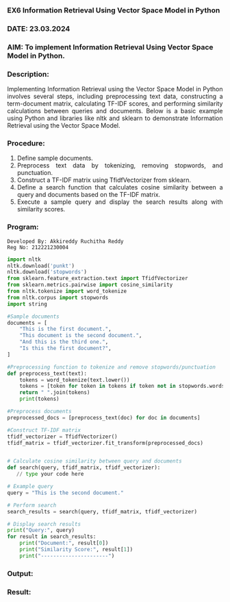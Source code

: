 ### EX6 Information Retrieval Using Vector Space Model in Python
### DATE: 23.03.2024
### AIM: To implement Information Retrieval Using Vector Space Model in Python.
### Description: 
<div align = "justify">
Implementing Information Retrieval using the Vector Space Model in Python involves several steps, including preprocessing text data, constructing a term-document matrix, 
calculating TF-IDF scores, and performing similarity calculations between queries and documents. Below is a basic example using Python and libraries like nltk and 
sklearn to demonstrate Information Retrieval using the Vector Space Model.

### Procedure:
1. Define sample documents.
2. Preprocess text data by tokenizing, removing stopwords, and punctuation.
3. Construct a TF-IDF matrix using TfidfVectorizer from sklearn.
4. Define a search function that calculates cosine similarity between a query and documents based on the TF-IDF matrix.
5. Execute a sample query and display the search results along with similarity scores.

### Program:
```
Developed By: Akkireddy Ruchitha Reddy
Reg No: 212221230004
```

```python
import nltk
nltk.download('punkt')
nltk.download('stopwords')
from sklearn.feature_extraction.text import TfidfVectorizer
from sklearn.metrics.pairwise import cosine_similarity
from nltk.tokenize import word_tokenize
from nltk.corpus import stopwords
import string

#Sample documents
documents = [
    "This is the first document.",
    "This document is the second document.",
    "And this is the third one.",
    "Is this the first document?",
]

#Preprocessing function to tokenize and remove stopwords/punctuation
def preprocess_text(text):
    tokens = word_tokenize(text.lower())
    tokens = [token for token in tokens if token not in stopwords.words("english") and token not in string.punctuation]
    return " ".join(tokens)
    print(tokens)

#Preprocess documents
preprocessed_docs = [preprocess_text(doc) for doc in documents]

#Construct TF-IDF matrix
tfidf_vectorizer = TfidfVectorizer()
tfidf_matrix = tfidf_vectorizer.fit_transform(preprocessed_docs)


# Calculate cosine similarity between query and documents
def search(query, tfidf_matrix, tfidf_vectorizer):
   // type your code here

# Example query
query = "This is the second document."

# Perform search
search_results = search(query, tfidf_matrix, tfidf_vectorizer)

# Display search results
print("Query:", query)
for result in search_results:
    print("Document:", result[0])
    print("Similarity Score:", result[1])
    print("----------------------")
```
### Output:

### Result:
